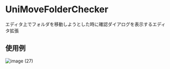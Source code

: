 # UniMoveFolderChecker

エディタ上でフォルダを移動しようとした時に確認ダイアログを表示するエディタ拡張

## 使用例

![image (27)](https://user-images.githubusercontent.com/6134875/87114704-3a824200-c2ac-11ea-90d0-efe98b3306a5.gif)

